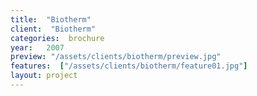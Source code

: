 ```yaml
---
title:  "Biotherm"
client:  "Biotherm"
categories:  brochure
year:   2007
preview: "/assets/clients/biotherm/preview.jpg"
features:  ["/assets/clients/biotherm/feature01.jpg"]
layout: project
---
```

